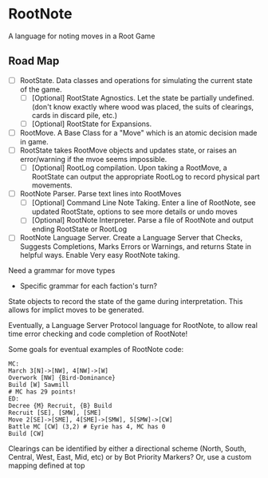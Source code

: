 # RootNote

A language for noting moves in a Root Game

## Road Map

- [ ] RootState. Data classes and operations for simulating the current state of the game.
  - [ ] [Optional] RootState Agnostics. Let the state be partially undefined. (don't know exactly where wood was placed, the suits of clearings, cards in discard pile, etc.)
  - [ ] [Optional] RootState for Expansions.
- [ ] RootMove. A Base Class for a "Move" which is an atomic decision made in game.
- [ ] RootState takes RootMove objects and updates state, or raises an error/warning if the mvoe seems impossible.
  - [ ] [Optional] RootLog compilation. Upon taking a RootMove, a RootState can output the appropriate RootLog to record physical part movements.
- [ ] RootNote Parser. Parse text lines into RootMoves
  - [ ] [Optional] Command Line Note Taking. Enter a line of RootNote, see updated RootState, options to see more details or undo moves
  - [ ] [Optional] RootNote Interpreter. Parse a file of RootNote and output ending RootState or RootLog
- [ ] RootNote Language Server. Create a Language Server that Checks, Suggests Completions, Marks Errors or Warnings, and returns State in helpful ways. Enable Very easy RootNote taking.

Need a grammar for move types
-  Specific grammar for each faction's turn?

State objects to record the state of the game during interpretation. This allows for implict moves to be generated.

Eventually, a Language Server Protocol language for RootNote, to allow real time error checking and code completion of RootNote!

Some goals for eventual examples of RootNote code:
```
MC:
March 3[N]->[NW], 4[NW]->[W]
Overwork [NW] {Bird-Dominance}
Build [W] Sawmill
# MC has 29 points!
ED:
Decree {M} Recruit, {B} Build
Recruit [SE], [SMW], [SME]
Move 2[SE]->[SME], 4[SME]->[SMW], 5[SMW]->[CW]
Battle MC [CW] (3,2) # Eyrie has 4, MC has 0
Build [CW]
```

Clearings can be identified by either a directional scheme (North, South, Central, West, East, Mid, etc) or by Bot Priority Markers? Or, use a custom mapping defined at top


